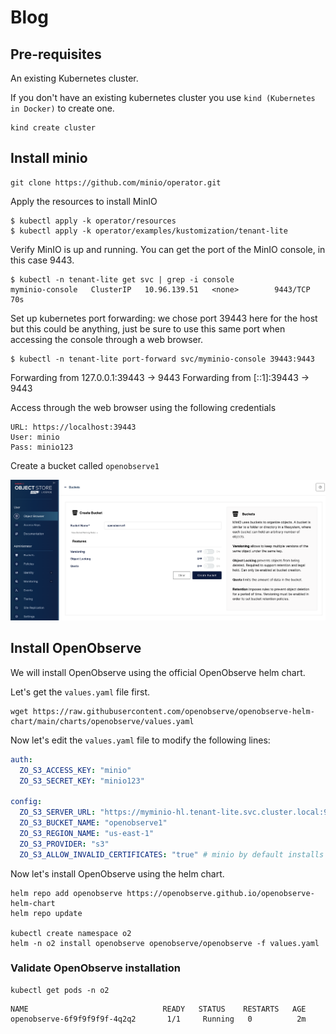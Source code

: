# Blog

## Pre-requisites

An existing Kubernetes cluster.

If you don't have an existing kubernetes cluster you use `kind (Kubernetes in Docker)` to create one.

```shell
kind create cluster
```

## Install minio

```shell
git clone https://github.com/minio/operator.git
```

Apply the resources to install MinIO

```shell
$ kubectl apply -k operator/resources
$ kubectl apply -k operator/examples/kustomization/tenant-lite
```

Verify MinIO is up and running. You can get the port of the MinIO console, in this case 9443.

```shell
$ kubectl -n tenant-lite get svc | grep -i console
myminio-console   ClusterIP   10.96.139.51   <none>        9443/TCP   70s
```

Set up kubernetes port forwarding: we chose port 39443 here for the host but this could be anything, just be sure to use this same port when accessing the console through a web browser.

```shell
$ kubectl -n tenant-lite port-forward svc/myminio-console 39443:9443
```

Forwarding from 127.0.0.1:39443 -> 9443
Forwarding from [::1]:39443 -> 9443

Access through the web browser using the following credentials

```shell
URL: https://localhost:39443
User: minio
Pass: minio123
```

Create a bucket called `openobserve1`

![minio](./images/minio1.png)

## Install OpenObserve

We will install OpenObserve using the official OpenObserve helm chart.

Let's get the `values.yaml` file first.

```shell
wget https://raw.githubusercontent.com/openobserve/openobserve-helm-chart/main/charts/openobserve/values.yaml
```

Now let's edit the `values.yaml` file to modify the following lines:

```yaml
auth:
  ZO_S3_ACCESS_KEY: "minio"
  ZO_S3_SECRET_KEY: "minio123"

config:
  ZO_S3_SERVER_URL: "https://myminio-hl.tenant-lite.svc.cluster.local:9000"
  ZO_S3_BUCKET_NAME: "openobserve1"
  ZO_S3_REGION_NAME: "us-east-1"
  ZO_S3_PROVIDER: "s3"
  ZO_S3_ALLOW_INVALID_CERTIFICATES: "true" # minio by default installs a self signed certificate
```

Now let's install OpenObserve using the helm chart.

```shell
helm repo add openobserve https://openobserve.github.io/openobserve-helm-chart
helm repo update

kubectl create namespace o2
helm -n o2 install openobserve openobserve/openobserve -f values.yaml
```

### Validate OpenObserve installation

```shell
kubectl get pods -n o2
```

```shell
NAME                              READY   STATUS    RESTARTS   AGE
openobserve-6f9f9f9f9f-4q2q2       1/1     Running   0          2m
```
